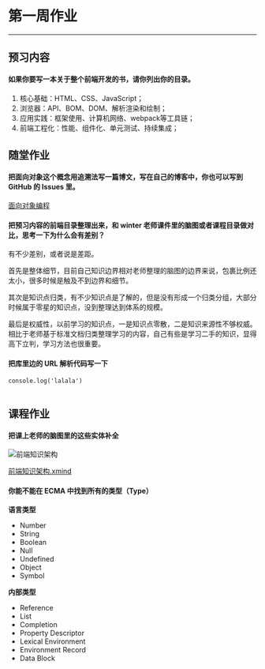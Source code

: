 # 第一周作业
---
## 预习内容

#### 如果你要写一本关于整个前端开发的书，请你列出你的目录。

1. 核心基础：HTML、CSS、JavaScript；
2. 浏览器：API、BOM、DOM、解析渲染和绘制； 
3. 应用实践：框架使用、计算机网络、webpack等工具链；
4. 前端工程化：性能、组件化、单元测试、持续集成；

## 随堂作业

#### 把面向对象这个概念用追溯法写一篇博文，写在自己的博客中，你也可以写到 GitHub 的 Issues 里。

[面向对象编程](https://github.com/bakenray/Frontend-01-Template/tree/master/week01/4.面向对象编程.md)

#### 把预习内容的前端目录整理出来，和 winter 老师课件里的脑图或者课程目录做对比，思考一下为什么会有差别？

有不少差别，或者说是差距。

首先是整体细节，目前自己知识边界相对老师整理的脑图的边界来说，包裹比例还太小，很多时候是触及不到边界和细节。

其次是知识点归类，有不少知识点是了解的，但是没有形成一个归类分组，大部分时候属于零星的知识点，没到整理达到体系的规模。

最后是权威性，以前学习的知识点，一是知识点零散，二是知识来源性不够权威。相比于老师基于标准文档归类整理学习的内容，自己有些是学习二手的知识，显得高下立判，学习方法也很重要。

#### 把库里边的 URL 解析代码写一下
```
console.log('lalala')


```

## 课程作业

#### 把课上老师的脑图里的这些实体补全

![前端知识架构](https://www.bakenray.com/Frontend-01-Template/week01/static/前端知识架构.png)

[前端知识架构.xmind](https://github.com/bakenray/Frontend-01-Template/tree/master/week01/static/前端知识架构.xmind)

#### 你能不能在 ECMA 中找到所有的类型（Type）

**语言类型**
- Number
- String
- Boolean
- Null
- Undefined
- Object
- Symbol

**内部类型**
- Reference
- List
- Completion
- Property Descriptor
- Lexical Environment
- Environment Record
- Data Block
